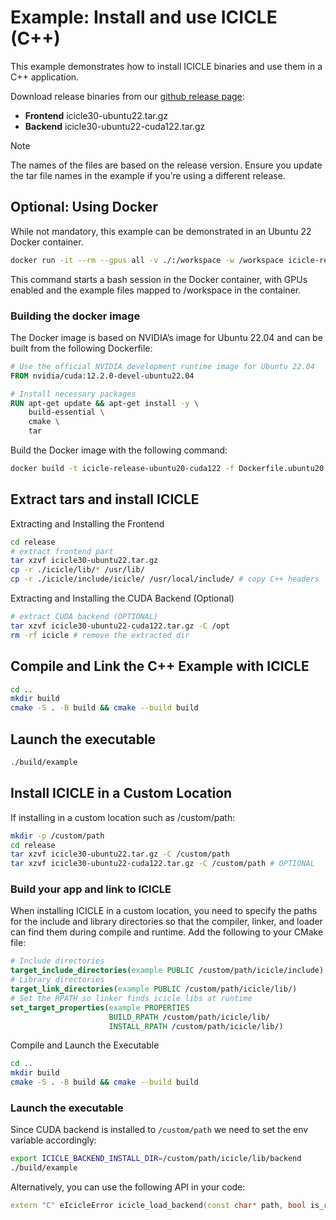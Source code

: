 # Example: Install and use ICICLE (C++)

This example demonstrates how to install ICICLE binaries and use them in a C++ application.

Download release binaries from our [github release page](https://github.com/ingonyama-zk/icicle/releases):
- **Frontend** icicle30-ubuntu22.tar.gz
- **Backend** icicle30-ubuntu22-cuda122.tar.gz

> [!NOTE]
> The names of the files are based on the release version. Ensure you update the tar file names in the example if you’re using a different release.

## Optional: Using Docker

While not mandatory, this example can be demonstrated in an Ubuntu 22 Docker container.
```bash
docker run -it --rm --gpus all -v ./:/workspace -w /workspace icicle-release-ubuntu22-cuda122 bash
```

This command starts a bash session in the Docker container, with GPUs enabled and the example files mapped to /workspace in the container.

### Building the docker image

The Docker image is based on NVIDIA’s image for Ubuntu 22.04 and can be built from the following Dockerfile:

```dockerfile
# Use the official NVIDIA development runtime image for Ubuntu 22.04
FROM nvidia/cuda:12.2.0-devel-ubuntu22.04

# Install necessary packages
RUN apt-get update && apt-get install -y \
    build-essential \
    cmake \
    tar
```

Build the Docker image with the following command:
```bash
docker build -t icicle-release-ubuntu20-cuda122 -f Dockerfile.ubuntu20 .`
```

## Extract tars and install ICICLE

Extracting and Installing the Frontend
```bash
cd release
# extract frontend part
tar xzvf icicle30-ubuntu22.tar.gz
cp -r ./icicle/lib/* /usr/lib/
cp -r ./icicle/include/icicle/ /usr/local/include/ # copy C++ headers
```

Extracting and Installing the CUDA Backend (Optional)

```bash
# extract CUDA backend (OPTIONAL)
tar xzvf icicle30-ubuntu22-cuda122.tar.gz -C /opt
rm -rf icicle # remove the extracted dir
```

## Compile and Link the C++ Example with ICICLE

```bash
cd ..
mkdir build
cmake -S . -B build && cmake --build build
```

## Launch the executable

```bash
./build/example
```

## Install ICICLE in a Custom Location

If installing in a custom location such as /custom/path:
```bash
mkdir -p /custom/path
cd release
tar xzvf icicle30-ubuntu22.tar.gz -C /custom/path
tar xzvf icicle30-ubuntu22-cuda122.tar.gz -C /custom/path # OPTIONAL
```

### Build your app and link to ICICLE

When installing ICICLE in a custom location, you need to specify the paths for the include and library directories so that the compiler, linker, and loader can find them during compile and runtime. Add the following to your CMake file:
```cmake
# Include directories
target_include_directories(example PUBLIC /custom/path/icicle/include)
# Library directories
target_link_directories(example PUBLIC /custom/path/icicle/lib/)
# Set the RPATH so linker finds icicle libs at runtime
set_target_properties(example PROPERTIES
                      BUILD_RPATH /custom/path/icicle/lib/
                      INSTALL_RPATH /custom/path/icicle/lib/)
```

Compile and Launch the Executable

```bash
cd ..
mkdir build
cmake -S . -B build && cmake --build build
```

### Launch the executable

Since CUDA backend is installed to `/custom/path` we need to set the env variable accordingly:
```bash
export ICICLE_BACKEND_INSTALL_DIR=/custom/path/icicle/lib/backend
./build/example
```

Alternatively, you can use the following API in your code:
```cpp
extern "C" eIcicleError icicle_load_backend(const char* path, bool is_recursive);
```
